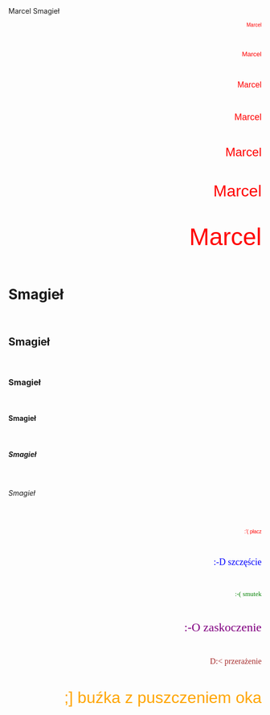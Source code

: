 <!DOCTYPE html>
  <html lang="pl-PL">
		<html>
			<head>
			Marcel Smagieł
			<meta charset="utf-8">
			<title>Marcel Smagieł</title>
		</head>
		<body>
<p align="right"> <font color="red" size="1" face="Arial"> Marcel </font> </p> <br>
<p align="right"> <font color="red" size="2" face="Arial"> Marcel </font> </p> <br>
<p align="right"> <font color="red" size="3" face="Arial"> Marcel </font> </p> <br>
<p align="right"> <font color="red" size="4" face="Arial"> Marcel </font> </p> <br>
<p align="right"> <font color="red" size="5" face="Arial"> Marcel </font> </p> <br>
<p align="right"> <font color="red" size="6" face="Arial"> Marcel </font> </p> <br>
<p align="right"> <font color="red" size="7" face="Arial"> Marcel </font> </p> <br>
<h1> Smagieł </h1><br>
<h2> Smagieł </h2><br>
<h3> Smagieł </h3><br>
<h4> Smagieł </h4><br>
<h5> Smagieł </h5><br>
<h6> Smagieł </h6><br>
<p align="right"> <font color="red" size="1" face="Arial"> :'( płacz </font> </p> <br>
<p align="right"> <font color="blue" size="4" face="Times New Roman"> :‑D szczęście </font> </p> <br>
<p align="right"> <font color="green" size="2" face="Verdana"> :‑( smutek </font> </p> <br>
<p align="right"> <font color="purple" size="5" face="Times New Roman"> :‑O zaskoczenie </font> </p> <br>
<p align="right"> <font color="brown" size="3" face="Verdana"> D:< przerażenie </font> </p> <br>
<p align="right"> <font color="orange" size="6" face="Arial"> ;] buźka z puszczeniem oka </font> </p> <br>


</body>
</html>

